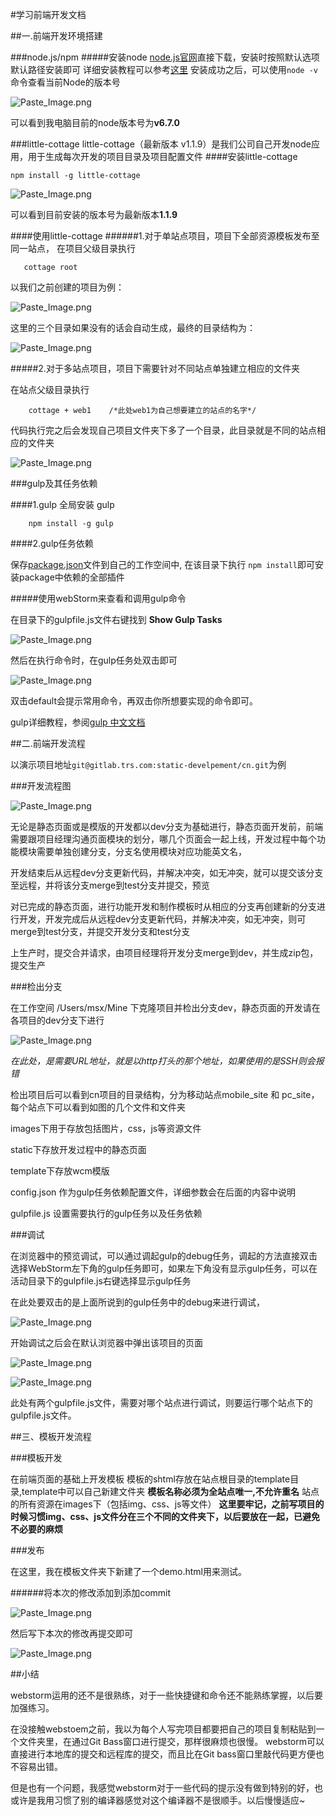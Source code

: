 
#学习前端开发文档


##一.前端开发环境搭建

###node.js/npm
#####安装node
[node.js官网](https://nodejs.org/en/download/)直接下载，安装时按照默认选项默认路径安装即可
详细安装教程可以参考[这里](http://jingyan.baidu.com/article/d5a880ebb97b0313f147ccdc.html)
安装成功之后，可以使用`node -v`命令查看当前Node的版本号

![Paste_Image.png](http://upload-images.jianshu.io/upload_images/4059751-7885cab44ab5e19e.png?imageMogr2/auto-orient/strip%7CimageView2/2/w/1240)

可以看到我电脑目前的node版本号为**v6.7.0**

###little-cottage
little-cottage（最新版本 v1.1.9）是我们公司自己开发node应用，用于生成每次开发的项目目录及项目配置文件
####安装little-cottage

    npm install -g little-cottage
    
![Paste_Image.png](http://upload-images.jianshu.io/upload_images/4059751-8a188091c8560f93.png?imageMogr2/auto-orient/strip%7CimageView2/2/w/1240)

可以看到目前安装的版本号为最新版本**1.1.9**

####使用little-cottage
######1.对于单站点项目，项目下全部资源模板发布至同一站点，
在项目父级目录执行

       cottage root

以我们之前创建的项目为例：

![Paste_Image.png](http://upload-images.jianshu.io/upload_images/4059751-152ca2cfd2de04f6.png?imageMogr2/auto-orient/strip%7CimageView2/2/w/1240)

这里的三个目录如果没有的话会自动生成，最终的目录结构为：

![Paste_Image.png](http://upload-images.jianshu.io/upload_images/4059751-426b6ecdb640b904.png?imageMogr2/auto-orient/strip%7CimageView2/2/w/1240)

#####2.对于多站点项目，项目下需要针对不同站点单独建立相应的文件夹

在站点父级目录执行

        cottage + web1    /*此处web1为自己想要建立的站点的名字*/

代码执行完之后会发现自己项目文件夹下多了一个目录，此目录就是不同的站点相应的文件夹
  
![Paste_Image.png](http://upload-images.jianshu.io/upload_images/4059751-486d17e651caa8c9.png?imageMogr2/auto-orient/strip%7CimageView2/2/w/1240)

###gulp及其任务依赖

####1.gulp
全局安装 gulp

        npm install -g gulp

####2.gulp任务依赖

保存[package.json](package.json)文件到自己的工作空间中,
在该目录下执行 `npm install`即可安装package中依赖的全部插件

#####使用webStorm来查看和调用gulp命令

在目录下的gulpfile.js文件右键找到 **Show Gulp Tasks**

![Paste_Image.png](http://upload-images.jianshu.io/upload_images/4059751-b9c47bfe018a554f.png?imageMogr2/auto-orient/strip%7CimageView2/2/w/1240)

然后在执行命令时，在gulp任务处双击即可


![Paste_Image.png](http://upload-images.jianshu.io/upload_images/4059751-34d308ea0f678932.png?imageMogr2/auto-orient/strip%7CimageView2/2/w/1240)

双击default会提示常用命令，再双击你所想要实现的命令即可。

gulp详细教程，参阅[gulp 中文文档](http://www.gulpjs.com.cn/docs/#articles/)

##二.前端开发流程

以演示项目地址`git@gitlab.trs.com:static-develpement/cn.git`为例

###开发流程图

![Paste_Image.png](http://upload-images.jianshu.io/upload_images/4059751-43e7830653f809c7.png?imageMogr2/auto-orient/strip%7CimageView2/2/w/1240)

无论是静态页面或是模版的开发都以dev分支为基础进行，静态页面开发前，前端需要跟项目经理沟通页面模块的划分，哪几个页面会一起上线，开发过程中每个功能模块需要单独创建分支，分支名使用模块对应功能英文名，

开发结束后从远程dev分支更新代码，并解决冲突，如无冲突，就可以提交该分支至远程，并将该分支merge到test分支并提交，预览

对已完成的静态页面，进行功能开发和制作模板时从相应的分支再创建新的分支进行开发，开发完成后从远程dev分支更新代码，并解决冲突，如无冲突，则可merge到test分支，并提交开发分支和test分支

上生产时，提交合并请求，由项目经理将开发分支merge到dev，并生成zip包，提交生产

###检出分支

在工作空间 /Users/msx/Mine 下克隆项目并检出分支dev，静态页面的开发请在各项目的dev分支下进行

![Paste_Image.png](http://upload-images.jianshu.io/upload_images/4059751-9189ce29cb66ed28.png?imageMogr2/auto-orient/strip%7CimageView2/2/w/1240)

*在此处，是需要URL地址，就是以http打头的那个地址，如果使用的是SSH则会报错*

检出项目后可以看到cn项目的目录结构，分为移动站点mobile_site 和 pc_site，每个站点下可以看到如图的几个文件和文件夹

images下用于存放包括图片，css，js等资源文件

static下存放开发过程中的静态页面

template下存放wcm模版

config.json 作为gulp任务依赖配置文件，详细参数会在后面的内容中说明

gulpfile.js 设置需要执行的gulp任务以及任务依赖

###调试

在浏览器中的预览调试，可以通过调起gulp的debug任务，调起的方法直接双击选择WebStorm左下角的gulp任务即可，如果左下角没有显示gulp任务，可以在活动目录下的gulpfile.js右键选择显示gulp任务

在此处要双击的是上面所说到的gulp任务中的debug来进行调试，

![Paste_Image.png](http://upload-images.jianshu.io/upload_images/4059751-a7e1c2079eecc9e4.png?imageMogr2/auto-orient/strip%7CimageView2/2/w/1240)

开始调试之后会在默认浏览器中弹出该项目的页面


![Paste_Image.png](http://upload-images.jianshu.io/upload_images/4059751-49ea5166c08a4738.png?imageMogr2/auto-orient/strip%7CimageView2/2/w/1240)


![Paste_Image.png](http://upload-images.jianshu.io/upload_images/4059751-b054ead13ad4dda8.png?imageMogr2/auto-orient/strip%7CimageView2/2/w/1240)

此处有两个gulpfile.js文件，需要对哪个站点进行调试，则要运行哪个站点下的gulpfile.js文件。

##三、模板开发流程

###模板开发

在前端页面的基础上开发模板
模板的shtml存放在站点根目录的template目录,template中可以自己新建文件夹
**模板名称必须为全站点唯一,不允许重名**
站点的所有资源在images下（包括img、css、js等文件）
**这里要牢记，之前写项目的时候习惯img、css、js文件分在三个不同的文件夹下，以后要放在一起，已避免不必要的麻烦**

###发布

在这里，我在模板文件夹下新建了一个demo.html用来测试。

######将本次的修改添加到添加commit

![Paste_Image.png](http://upload-images.jianshu.io/upload_images/4059751-913bfdeef3def6b3.png?imageMogr2/auto-orient/strip%7CimageView2/2/w/1240)

然后写下本次的修改再提交即可


![Paste_Image.png](http://upload-images.jianshu.io/upload_images/4059751-8fe47bcdf1343c1a.png?imageMogr2/auto-orient/strip%7CimageView2/2/w/1240)




##小结

webstorm运用的还不是很熟练，对于一些快捷键和命令还不能熟练掌握，以后要加强练习。

在没接触webstoem之前，我以为每个人写完项目都要把自己的项目复制粘贴到一个文件夹里，在通过Git Bass窗口进行提交，那样很麻烦也很慢。 webstorm可以直接进行本地库的提交和远程库的提交，而且比在Git bass窗口里敲代码更方便也不容易出错。

但是也有一个问题，我感觉webstorm对于一些代码的提示没有做到特别的好，也或许是我用习惯了别的编译器感觉对这个编译器不是很顺手。以后慢慢适应~





